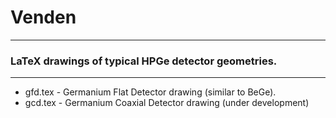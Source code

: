 # Venden
--------
### LaTeX drawings of typical HPGe detector geometries.
--------
- gfd.tex - Germanium Flat Detector drawing (similar to BeGe).
- gcd.tex - Germanium Coaxial Detector drawing (under development)
